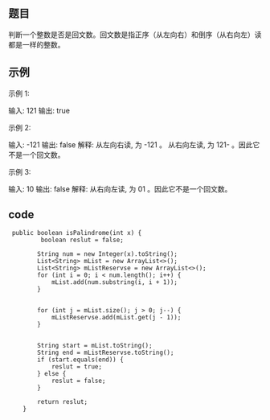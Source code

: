 ## 题目
判断一个整数是否是回文数。回文数是指正序（从左向右）和倒序（从右向左）读都是一样的整数。


## 示例
示例 1:

输入: 121
输出: true


示例 2:

输入: -121
输出: false
解释: 从左向右读, 为 -121 。 从右向左读, 为 121- 。因此它不是一个回文数。



示例 3:

输入: 10
输出: false
解释: 从右向左读, 为 01 。因此它不是一个回文数。


## code
```
 public boolean isPalindrome(int x) {
         boolean reslut = false;

        String num = new Integer(x).toString();
        List<String> mList = new ArrayList<>();
        List<String> mListReservse = new ArrayList<>();
        for (int i = 0; i < num.length(); i++) {
            mList.add(num.substring(i, i + 1));
        }


        for (int j = mList.size(); j > 0; j--) {
            mListReservse.add(mList.get(j - 1));
        }


        String start = mList.toString();
        String end = mListReservse.toString();
        if (start.equals(end)) {
            reslut = true;
        } else {
            reslut = false;
        }

        return reslut;
    }
```
